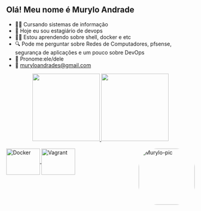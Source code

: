 ## Olá! Meu nome é Murylo Andrade

- 🧑‍🎓 Cursando sistemas de informação
- 👜 Hoje eu sou estagiário de devops
- ✍🏻 Estou aprendendo sobre shell, docker e etc
- 🔍 Pode me perguntar sobre Redes de Computadores, pfsense, segurança de aplicações e um pouco sobre DevOps
- 📎 Pronome:ele/dele
- 📧 muryloandrades@gmail.com

<div align="center">
  <a href="https://github.com/muryloandrade">
  <img height="180em" src="https://github-readme-stats.vercel.app/api?username=muryloandrade&show_icons=true&theme=dark&include_all_commits=true&count_private=true"/>
  <img height="180em" src="https://github-readme-stats.vercel.app/api/top-langs/?username=muryloandrade&layout=compact&langs_count=7&theme=dark"/>
</div>
  

  
  <div style="display: inline_block"><br>
  

  <img align="center" alt="Docker" height="70" width="90" src="https://cdn.jsdelivr.net/gh/devicons/devicon/icons/docker/docker-original-wordmark.svg">
    
  <img align="center" alt="Vagrant" height="70" width="90" src="https://cdn.jsdelivr.net/gh/devicons/devicon/icons/vagrant/vagrant-original.svg">

  <img align="right" alt="Murylo-pic" height="150" style="border-radius:50px;" src="https://pbs.twimg.com/profile_images/1439953850471911426/s4pE9SYa_400x400.jpg">
</div>
